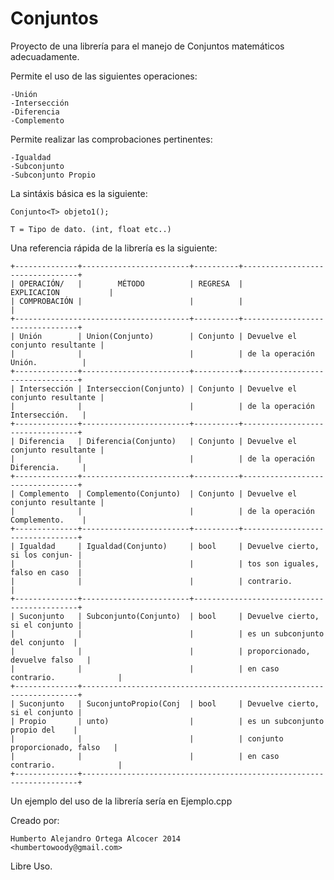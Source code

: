 Conjuntos
=========

Proyecto de una librería para el manejo de Conjuntos matemáticos adecuadamente.

Permite el uso de las siguientes operaciones:

    -Unión
    -Intersección
    -Diferencia
    -Complemento

Permite realizar las comprobaciones pertinentes:
    
    -Igualdad
    -Subconjunto
    -Subconjunto Propio

La sintáxis básica es la siguiente:

    Conjunto<T> objeto1();

    T = Tipo de dato. (int, float etc..)

Una referencia rápida de la librería es la siguiente:

    +--------------+------------------------+----------+---------------------------------+
    | OPERACIÓN/   |        MÉTODO          | REGRESA  |           EXPLICACION           |
    | COMPROBACIÓN |                        |          |                                 |
    +---------------------------------------+----------+---------------------------------+
    | Unión        | Union(Conjunto)        | Conjunto | Devuelve el conjunto resultante |
    |              |                        |          | de la operación Unión.          |
    +--------------+------------------------+----------+---------------------------------+
    | Intersección | Interseccion(Conjunto) | Conjunto | Devuelve el conjunto resultante |
    |              |                        |          | de la operación Intersección.   |
    +--------------+------------------------+----------+---------------------------------+
    | Diferencia   | Diferencia(Conjunto)   | Conjunto | Devuelve el conjunto resultante |
    |              |                        |          | de la operación Diferencia.     |
    +--------------+------------------------+----------+---------------------------------+
    | Complemento  | Complemento(Conjunto)  | Conjunto | Devuelve el conjunto resultante |
    |              |                        |          | de la operación Complemento.    |
    +--------------+------------------------+----------+---------------------------------+
    | Igualdad     | Igualdad(Conjunto)     | bool     | Devuelve cierto, si los conjun- |
    |              |                        |          | tos son iguales, falso en caso  |
    |              |                        |          | contrario.                      |
    +--------------+------------------------+--------------------------------------------+
    | Suconjunto   | Subconjunto(Conjunto)  | bool     | Devuelve cierto, si el conjunto |
    |              |                        |          | es un subconjunto del conjunto  |
    |              |                        |          | proporcionado, devuelve falso   |
    |              |                        |          | en caso contrario.              |
    +--------------+---------------------------------------------------------------------+
    | Suconjunto   | SuconjuntoPropio(Conj  | bool     | Devuelve cierto, si el conjunto |
    | Propio       | unto)                  |          | es un subconjunto propio del    |
    |              |                        |          | conjunto proporcionado, falso   |
    |              |                        |          | en caso contrario.              |
    +--------------+---------------------------------------------------------------------+


Un ejemplo del uso de la librería sería en Ejemplo.cpp

Creado por:
    
    Humberto Alejandro Ortega Alcocer 2014 
    <humbertowoody@gmail.com>

Libre Uso. 

